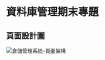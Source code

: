 # 資料庫管理期末專題

## 頁面設計圖
![倉儲管理系統-頁面架構](https://user-images.githubusercontent.com/49984479/167470022-ca1087dd-e912-406f-a788-577817c9d408.png)
